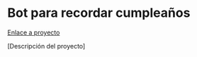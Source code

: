 # Bot para recordar cumpleaños

[Enlace a proyecto](https://codealo.dev/proyectos/bot-para-recordar-cumpleanos)

[Descripción del proyecto]
